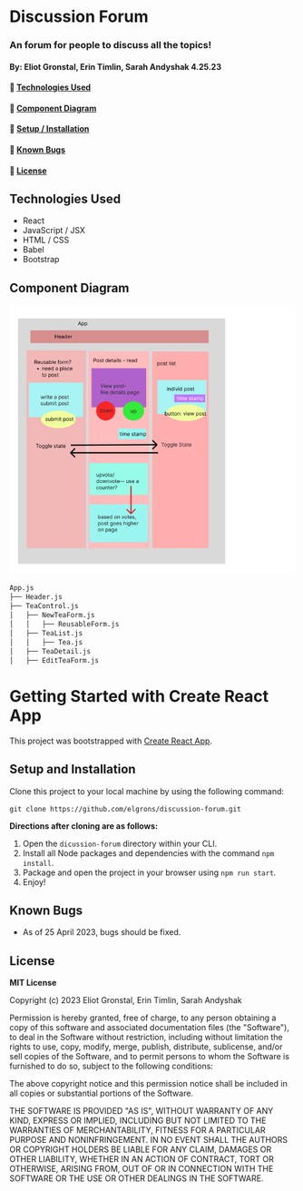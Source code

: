 # Discussion Forum

### An forum for people to discuss all the topics!

#### By: Eliot Gronstal, Erin Timlin, Sarah Andyshak 4.25.23

#### 💬 [Technologies Used](#technologies-used)
#### 🖖 [Component Diagram](#component-diagram)
#### 💬 [Setup / Installation](#setup-and-installation)
#### 🤝 [Known Bugs](#known-bugs)
#### 💬 [License](#license) 

## Technologies Used
* React
* JavaScript / JSX
* HTML / CSS
* Babel
* Bootstrap

<!-- ## Mockup
![splash page](TeaSplash.png)
![details page](TeaDetails.png) -->

## Component Diagram
![diagram](component-diagram.png)

```
App.js
├── Header.js
├── TeaControl.js
│   ├── NewTeaForm.js
│   │   ├── ReusableForm.js
│   ├── TeaList.js   
│   │   ├── Tea.js
│   ├── TeaDetail.js   
│   ├── EditTeaForm.js            
```

# Getting Started with Create React App

This project was bootstrapped with [Create React App](https://github.com/facebook/create-react-app).

## Setup and Installation

Clone this project to your local machine by using the following command:
```
git clone https://github.com/elgrons/discussion-forum.git
```

**Directions after cloning are as follows:**
1. Open the `dicussion-forum` directory within your CLI.
2. Install all Node packages and dependencies with the command `npm install`.
3. Package and open the project in your browser using `npm run start`.
4. Enjoy!

## Known Bugs

* As of 25 April 2023, bugs should be fixed. 

## License

**MIT License**

Copyright (c) 2023 Eliot Gronstal, Erin Timlin, Sarah Andyshak

Permission is hereby granted, free of charge, to any person obtaining a copy
of this software and associated documentation files (the "Software"), to deal
in the Software without restriction, including without limitation the rights
to use, copy, modify, merge, publish, distribute, sublicense, and/or sell
copies of the Software, and to permit persons to whom the Software is
furnished to do so, subject to the following conditions:

The above copyright notice and this permission notice shall be included in all
copies or substantial portions of the Software.

THE SOFTWARE IS PROVIDED "AS IS", WITHOUT WARRANTY OF ANY KIND, EXPRESS OR
IMPLIED, INCLUDING BUT NOT LIMITED TO THE WARRANTIES OF MERCHANTABILITY,
FITNESS FOR A PARTICULAR PURPOSE AND NONINFRINGEMENT. IN NO EVENT SHALL THE
AUTHORS OR COPYRIGHT HOLDERS BE LIABLE FOR ANY CLAIM, DAMAGES OR OTHER
LIABILITY, WHETHER IN AN ACTION OF CONTRACT, TORT OR OTHERWISE, ARISING FROM,
OUT OF OR IN CONNECTION WITH THE SOFTWARE OR THE USE OR OTHER DEALINGS IN THE
SOFTWARE.